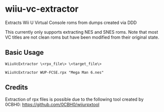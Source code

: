 # wiiu-vc-extractor
Extracts Wii U Virtual Console roms from dumps created via DDD

This currently only supports extracting NES and SNES roms. Note that most VC titles are not clean roms but have been modified from their original state.

## Basic Usage
`WiiuVcExtractor \<rpx_file\> \<target_file\>`

`WiiuVcExtractor WUP-FCSE.rpx "Mega Man 6.nes"`


## Credits
Extraction of rpx files is possible due to the following tool created by 0CBH0:
https://github.com/0CBH0/wiiurpxtool
